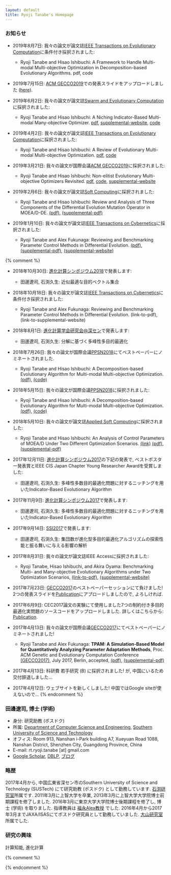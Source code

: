 ```yaml
---
layout: default
title: Ryoji Tanabe's Homepage
---
```



### お知らせ

* 2019年8月7日: 我々の論文が論文誌[IEEE Transactions on Evolutionary Computation](https://ieeexplore.ieee.org/xpl/RecentIssue.jsp?punumber=4235)に条件付き採択されました:
    * Ryoji Tanabe and Hisao Ishibuchi: A Framework to Handle Multi-modal Multi-objective Optimization in Decomposition-based Evolutionary Algorithms. pdf, code
    
* 2019年7月15日: [ACM GECCO2019](https://gecco-2019.sigevo.org/)での発表スライドをアップロードしました ([here](pdf/ti-gecco2019-slide.pdf)).


* 2019年6月2日: 我々の論文が論文誌[Swarm and Evolutionary Computation](https://www.journals.elsevier.com/swarm-and-evolutionary-computation)に採択されました:
    * Ryoji Tanabe and Hisao Ishibuchi: A Niching Indicator-Based Multi-modal Many-objective Optimizer. [pdf](pdf/ti-swevo2019.pdf), [supplemental-website](https://sites.google.com/view/nimmopt/), [code](https://drive.google.com/open?id=1Qs12RjqpNLbk0nr1gvnkiA7N-Yiq51YK)
    
* 2019年4月2日: 我々の論文が論文誌[IEEE Transactions on Evolutionary Computation](https://ieeexplore.ieee.org/xpl/RecentIssue.jsp?punumber=4235)に採択されました:
    * Ryoji Tanabe and Hisao Ishibuchi: A Review of Evolutionary Multi-modal Multi-objective Optimization. [pdf](pdf/ti-emmo-tevc2019.pdf), [code](https://drive.google.com/file/d/19tK-_CEBn08U0_TDdD3tfQ_QvOqxaZ5A/view)

* 2019年3月21日: 我々の論文が国際会議[ACM GECCO2019](https://gecco-2019.sigevo.org/)に採択されました:
    * Ryoji Tanabe and Hisao Ishibuchi: Non-elitist Evolutionary Multi-objective Optimizers Revisited. [pdf](pdf/ti-gecco2019.pdf), [code](https://drive.google.com/open?id=1utAyXaOHJwtmhQIvdHMqtmlrrdgAlRno), [supplemental-website](https://sites.google.com/view/nemorgecco2019/)

* 2019年2月6日: 我々の論文が論文誌[Soft Computing](https://link.springer.com/journal/500)に採択されました:
    * Ryoji Tanabe and Hisao Ishibuchi: Review and Analysis of Three Components of the Differential Evolution Mutation Operator in MOEA/D-DE. [(pdf)](pdf/ti-soco2019.pdf), [(supplemental-pdf)](pdf/ti-soco2019-supp.pdf)

* 2019年1月10日: 我々の論文が論文誌[IEEE Transactions on Cybernetics](https://ieeexplore.ieee.org/xpl/RecentIssue.jsp?punumber=6221036)に採択されました:
    * Ryoji Tanabe and Alex Fukunaga: Reviewing and Benchmarking Parameter Control Methods in Differential Evolution. [(pdf)](pdf/tf-tcyb2018.pdf), [(supplemental-pdf)](pdf/tf-tcyb2018-supp.pdf), [(supplemental-website)](https://sites.google.com/view/pcmde/)

{% comment %}

* 2018年10月30日: [進化計算シンポジウム2018](http://www.jpnsec.org/symposium201803.html)で発表します:
    * 田邊遼司, 石渕久生: 近似最適な目的ベクトル集合

* 2018年10月18日: 我々の論文が論文誌[IEEE Transactions on Cybernetics](https://ieeexplore.ieee.org/xpl/RecentIssue.jsp?punumber=6221036)に条件付き採択されました:
    * Ryoji Tanabe and Alex Fukunaga: Reviewing and Benchmarking Parameter Control Methods in Differential Evolution. (link-to-pdf), (link-to-supplemental-website)

* 2018年8月1日: [進化計算学会研究会@深セン](http://www.jpnsec.org/symposium201802.html)で発表します:
    * 田邊遼司, 石渕久生: 分解に基づく多峰性多目的最適化

* 2018年7月26日: 我々の論文が国際会議[PPSN2018](http://ppsn2018.dei.uc.pt/index.php/award/)にてベストペーパーにノミネートされました.
    * Ryoji Tanabe and Hisao Ishibuchi: A Decomposition-based Evolutionary Algorithm for Multi-modal Multi-objective Optimization. [(pdf)](pdf/ti-moeadad-ppsn18.pdf), [(code)](code/moeadad-1.0.tar.gz)

* 2018年5月15日: 我々の論文が国際会議[PPSN2018](http://ppsn2018.dei.uc.pt/)に採択されました:
    * Ryoji Tanabe and Hisao Ishibuchi: A Decomposition-based Evolutionary Algorithm for Multi-modal Multi-objective Optimization. [(pdf)](pdf/ti-moeadad-ppsn18.pdf), [(code)](code/moeadad-1.0.tar.gz)

* 2018年5月10日: 我々の論文が論文誌[Applied Soft Computing](https://www.journals.elsevier.com/applied-soft-computing/)に採択されました:
    * Ryoji Tanabe and Hisao Ishibuchi: An Analysis of Control Parameters of MOEA/D Under Two Different Optimization Scenarios. [(link)](https://www.sciencedirect.com/science/article/pii/S1568494618302771) [(pdf)](pdf/ti-moead-asoc18.pdf), [(supplemental-pdf)](pdf/ti-moead-asoc18-supp.pdf)



* 2017年12月11日: [進化計算シンポジウム2017](http://www.jpnsec.org/symposium201703.html)の下記の発表で, ベストポスター発表賞とIEEE CIS Japan Chapter Young Researcher Awardを受賞しました:
    * 田邊遼司, 石渕久生: 多峰性多数目的最適化問題に対するニッチングを用いたIndicator-Based Evolutionary Algorithm


* 2017年11月9日: [進化計算シンポジウム2017](http://www.jpnsec.org/symposium201703.html)で発表します:
    * 田邊遼司, 石渕久生: 多峰性多数目的最適化問題に対するニッチングを用いたIndicator-Based Evolutionary Algorithm



* 2017年9月14日: [SSI2017](http://www.sice.or.jp/org/SSI2017/)で発表します:
    * 田邊遼司, 石渕久生: 集団数が進化型多目的最適化アルゴリズムの探索性能と振る舞いに与える影響の解析

* 2017年8月31日: 我々の論文が論文誌IEEE Accessに採択されました:
    * Ryoji Tanabe, Hisao Ishibuchi, and Akira Oyama: Benchmarking Multi- and Many-objective Evolutionary Algorithms under Two Optimization Scenarios, [(link-to-pdf)](http://ieeexplore.ieee.org/document/8031325/), [(supplemental-website)](https://sites.google.com/site/benchmarkingmoeas/)


* 2017年7月23日: [GECCO2017](http://gecco-2017.sigevo.org/)のベストペーパーセッションにて負けました! 2つの発表スライドを[Publication](publication)にアプロードしましたので, よろしければ.

* 2017年6月9日: CEC2017論文の実験にて使用しました7つの制約付き多目的最適化実問題のソースコードをアップロードしました. 詳しくはこちらから: [Publication](publication).

* 2017年4月13日: 我々の論文が国際会議[GECCO2017](http://gecco-2017.sigevo.org/)にてベストペーパーにノミネートされました!
    *  Ryoji Tanabe and Alex Fukunaga: **TPAM: A Simulation-Based Model for Quantitatively Analyzing Parameter Adaptation Methods**, Proc. ACM Genetic and Evolutionary Computation Conference [(GECCO2017)](http://gecco-2017.sigevo.org/), July 2017, Berlin, accepted, [(pdf)](pdf/tf-gecco2017.pdf), [(supplemental-pdf)](pdf/tf-gecco2017-supp.pdf)

* 2017年4月13日: 科研費 若手研究 (B) に採択されました! が, 中国にいるため交付辞退しました...


* 2017年4月12日: ウェブサイトを新しくしました! 中国ではGoogle siteが使えないので...
{% endcomment %}



### 田邊遼司, 博士 (学術)

* 身分: 研究助教 (ポスドク)
* 所属: [Department of Computer Science and Engineering](http://cse.sustc.edu.cn/en/site/index/), [Southern University of Science and Technology](http://www.sustc.edu.cn/en/) 
* オフィス: Room 913, Nanshan i-Park building A7, Xueyuan Road 1088, Nanshan District, Shenzhen City, Guangdong Province, China
* E-mail: rt.ryoji.tanabe [at] gmail.com
* [Google Scholar](https://scholar.google.co.jp/citations?user=xze7scoAAAAJ&hl=en), [DBLP](http://dblp.uni-trier.de/pers/hd/t/Tanabe:Ryoji), [ブログ](http://d.hatena.ne.jp/LCRTB/)

### 略歴

2017年4月から, 中国広東省深セン市のSouthern University of Science and Technology (SUSTech) にて研究助教 (ポスドク) として勤務しています.
[石渕研究室](http://www.cs.osakafu-u.ac.jp/~hisaoi/)所属です.
2011年3月に上智大学を卒業, 2013年3月に上智大学大学院博士前期課程を修了しました.
2016年3月に東京大学大学院博士後期課程を修了し,  博士 (学術) を取りました.
指導教員は [福永Alex教授](http://metahack.org/index-j.html) でした.
2016年4月から2017年3月までJAXA/ISASにてポスドク研究員として勤務していました.
[大山研究室](http://ladse.eng.isas.jaxa.jp/)所属でした.

### 研究の興味

計算知能, 進化計算



{% comment %}


{% endcomment %}